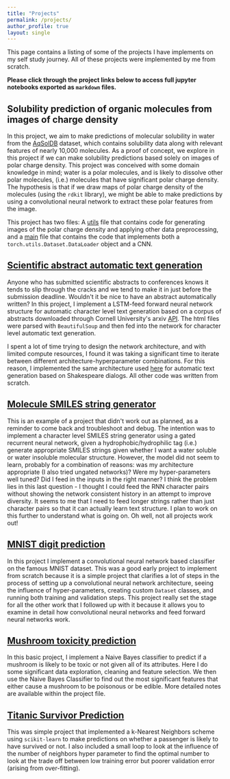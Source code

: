 ```yaml
---
title: "Projects"
permalink: /projects/
author_profile: true
layout: single
---
```


<!-- {% assign tags =  site.projects | map: 'tags' | join: ','  | split: ',' | uniq %}
{% for tag in tags %}
  <h3>{{ tag }}</h3>
  <ul>
  {% for project in site.projects %}
    {% if project.tags contains tag %}
    <li><a href="{{ site.baseurl }}{{ project.url }}">{{ project.title }}</a></li>
    <i>{{ project.excerpt }}</i>
    {% endif %}
  {% endfor %}
  </ul>
{% endfor %} -->

This page contains a listing of some of the projects I have implements on my self study journey. All of these projects were implemented by me from scratch. 

**Please click through the project links below to access full jupyter notebooks exported as `markdown` files.**

## Solubility prediction of organic molecules from images of charge density

In this project, we aim to make predictions of molecular solubility in water from the [AqSolDB](https://www.nature.com/articles/s41597-019-0151-1) dataset, which contains solubility data along with relevant features of nearly 10,000 molecules. As a proof of concept, we explore in this project if we can make solubility predictions based solely on images of polar charge density. This project was conceived with some domain knowledge in mind; water is a polar molecules, and is likely to dissolve other polar molecules, (i.e.) molecules that have significant polar charge density. The hypothesis is that if we draw maps of polar charge density of the molecules (using the `rdkit` library), we might be able to make predictions by using a convolutional neural network to extract these polar features from the image.

This project has two files: A [utils](/projects/utils/) file that contains code for generating images of the polar charge density and applying other data preprocessing, and a [main](/projects/cnn-hydrophilicity-from-structures/) file that contains the code that implements both a `torch.utils.Dataset.DataLoader` object and a CNN.

## [Scientific abstract automatic text generation](/projects/rnn-arxiv/)

Anyone who has submitted scientific abstracts to conferences knows it tends to slip through the cracks and we tend to make it in just before the submission deadline. Wouldn't it be nice to have an abstract automatically written? In this project, I implement a LSTM-feed forward neural network structure for automatic character level text generation based on a corpus of abstracts downloaded through Cornell University's arxiv [API](https://arxiv.org/help/api). The html files were parsed with `BeautifulSoup` and then fed into the network for character level automatic text generation.

I spent a lot of time trying to design the network architecture, and with limited compute resources, I found it was taking a significant time to iterate between different architecture-hyperparameter combinations. For this reason, I implemented the same architecture used [here](https://github.com/spro/char-rnn.pytorch) for automatic text generation based on  Shakespeare dialogs. All other code was written from scratch.

## [Molecule SMILES string generator](/projects/rnn-smiles-generator/)

This is an example of a project that didn't work out as planned, as a reminder to come back and troubleshoot and debug. The intention was to implement a character level SMILES string generator using a gated recurrent neural network, given a hydrophobic/hydrophilic tag (i.e.) generate appropriate SMILES strings given whether I want a water soluble or water insoluble molecular structure. However, the model did not seem to learn, probably for a combination of reasons: was my architecture appropriate (I also tried ungated networks)? Were my hyper-parameters well tuned? Did I feed in the inputs in the right manner? I think the problem lies in this last question - I thought I could feed the RNN character pairs without showing the network consistent history in an attempt to improve diversity. It seems to me that I need to feed longer strings rather than just character pairs so that it can actually learn text structure. I plan to work on this further to understand what is going on. Oh well, not all projects work out! 


## [MNIST digit prediction](/projects/MNISTdigitprediction/)

In this project I implement a convolutional neural network based classifier on the famous MNIST dataset. This was a good early project to implement from scratch because it is a simple project that clarifies a lot of steps in the process of setting up a convolutional neural network architecture, seeing the influence of hyper-parameters, creating custom `Dataset` classes, and running both training and validation steps. This project really set the stage for all the other work that I followed up with it because it allows you to examine in detail how convolutional 
neural networks and feed forward neural networks work. 

## [Mushroom toxicity prediction](/projects/mushroomproject/)

In this basic project, I implement a Naive Bayes classifier to predict if a mushroom is likely to be toxic or not given all of its attributes. Here I do some significant data exploration, cleaning and feature selection. We then use the Naive Bayes Classifier to find out the most significant features that either cause a mushroom to be poisonous or be edible. More detailed notes are available within the project file. 

## [Titanic Survivor Prediction](/projects/Titanic/)

This was simple project that implemented a k-Nearest Neighbors scheme using `scikit-learn` to make predictions on whether a passenger is likely to have survived or not. I also included a small loop to look at the influence of the number of neighbors hyper parameter to find the optimal number to look at the trade off between low training error but poorer validation error (arising from over-fitting). 